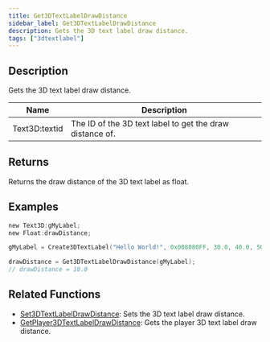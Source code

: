 ```yaml
---
title: Get3DTextLabelDrawDistance
sidebar_label: Get3DTextLabelDrawDistance
description: Gets the 3D text label draw distance.
tags: ["3dtextlabel"]
---
```


<VersionWarn version='omp v1.1.0.2612' />

## Description

Gets the 3D text label draw distance.

| Name          | Description                                              |
| ------------- | -------------------------------------------------------- |
| Text3D:textid | The ID of the 3D text label to get the draw distance of. |

## Returns

Returns the draw distance of the 3D text label as float.

## Examples

```c
new Text3D:gMyLabel;
new Float:drawDistance;

gMyLabel = Create3DTextLabel("Hello World!", 0x008080FF, 30.0, 40.0, 50.0, 10.0, 0, false);

drawDistance = Get3DTextLabelDrawDistance(gMyLabel);
// drawDistance = 10.0
```

## Related Functions

- [Set3DTextLabelDrawDistance](Set3DTextLabelDrawDistance): Sets the 3D text label draw distance.
- [GetPlayer3DTextLabelDrawDistance](GetPlayer3DTextLabelDrawDistance): Gets the player 3D text label draw distance.
